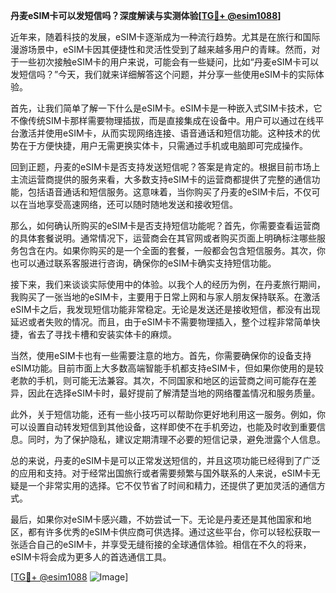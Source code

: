 **丹麦eSIM卡可以发短信吗？深度解读与实测体验[[TG💪+ @esim1088](https://t.me/s/esim1088)]**

近年来，随着科技的发展，eSIM卡逐渐成为一种流行趋势。尤其是在旅行和国际漫游场景中，eSIM卡因其便捷性和灵活性受到了越来越多用户的青睐。然而，对于一些初次接触eSIM卡的用户来说，可能会有一些疑问，比如“丹麦eSIM卡可以发短信吗？”今天，我们就来详细解答这个问题，并分享一些使用eSIM卡的实际体验。

首先，让我们简单了解一下什么是eSIM卡。eSIM卡是一种嵌入式SIM卡技术，它不像传统SIM卡那样需要物理插拔，而是直接集成在设备中。用户可以通过在线平台激活并使用eSIM卡，从而实现网络连接、语音通话和短信功能。这种技术的优势在于方便快捷，用户无需更换实体卡，只需通过手机或电脑即可完成操作。

回到正题，丹麦的eSIM卡是否支持发送短信呢？答案是肯定的。根据目前市场上主流运营商提供的服务来看，大多数支持eSIM卡的运营商都提供了完整的通信功能，包括语音通话和短信服务。这意味着，当你购买了丹麦的eSIM卡后，不仅可以在当地享受高速网络，还可以随时随地发送和接收短信。

那么，如何确认所购买的eSIM卡是否支持短信功能呢？首先，你需要查看运营商的具体套餐说明。通常情况下，运营商会在其官网或者购买页面上明确标注哪些服务包含在内。如果你购买的是一个全面的套餐，一般都会包含短信服务。其次，你也可以通过联系客服进行咨询，确保你的eSIM卡确实支持短信功能。

接下来，我们来谈谈实际使用中的体验。以我个人的经历为例，在丹麦旅行期间，我购买了一张当地的eSIM卡，主要用于日常上网和与家人朋友保持联系。在激活eSIM卡之后，我发现短信功能非常稳定。无论是发送还是接收短信，都没有出现延迟或者失败的情况。而且，由于eSIM卡不需要物理插入，整个过程非常简单快捷，省去了寻找卡槽和安装实体卡的麻烦。

当然，使用eSIM卡也有一些需要注意的地方。首先，你需要确保你的设备支持eSIM功能。目前市面上大多数高端智能手机都支持eSIM卡，但如果你使用的是较老款的手机，则可能无法兼容。其次，不同国家和地区的运营商之间可能存在差异，因此在选择eSIM卡时，最好提前了解清楚当地的网络覆盖情况和服务质量。

此外，关于短信功能，还有一些小技巧可以帮助你更好地利用这一服务。例如，你可以设置自动转发短信到其他设备，这样即使不在手机旁边，也能及时收到重要信息。同时，为了保护隐私，建议定期清理不必要的短信记录，避免泄露个人信息。

总的来说，丹麦的eSIM卡是可以正常发送短信的，并且这项功能已经得到了广泛的应用和支持。对于经常出国旅行或者需要频繁与国外联系的人来说，eSIM卡无疑是一个非常实用的选择。它不仅节省了时间和精力，还提供了更加灵活的通信方式。

最后，如果你对eSIM卡感兴趣，不妨尝试一下。无论是丹麦还是其他国家和地区，都有许多优秀的eSIM卡供应商可供选择。通过这些平台，你可以轻松获取一张适合自己的eSIM卡，并享受无缝衔接的全球通信体验。相信在不久的将来，eSIM卡将会成为更多人的首选通信工具。

[[TG💪+ @esim1088](https://t.me/s/esim1088) ![Image](https://i.postimg.cc/4NQfJmqS/Snipaste-2025-05-13-00-14-12.png)]